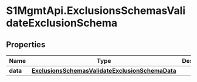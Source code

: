 # S1MgmtApi.ExclusionsSchemasValidateExclusionSchema

## Properties
Name | Type | Description | Notes
------------ | ------------- | ------------- | -------------
**data** | [**ExclusionsSchemasValidateExclusionSchemaData**](ExclusionsSchemasValidateExclusionSchemaData.md) |  | 


